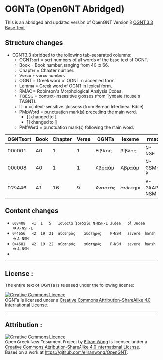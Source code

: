 # OGNTa (OpenGNT Abridged)

This is an abridged and updated version of OpenGNT Version 3 [OGNT 3.3 Base Text](https://github.com/eliranwong/OpenGNT/blob/master/OpenGNT_BASE_TEXT.zip)

## Structure changes

-  OGNT3.3 abridged to the following tab-separated columns:
   -  OGNTsort = sort numbers of all words of the base text of OGNT.
   -  Book = Book number, ranging from 40 to 66.
   -  Chapter = Chapter number.
   -  Verse = verse number.
   -  OGNT = Greek word of OGNT in accented form.
   -  Lemma = Greek word of OGNT in lexical form.
   -  RMAC = Robinson's Morphological Analysis Codes.
   -  TBESG = context-insensitive glosses (from Tyndale House's TAGNT).
   -  IT = context-sensitive glossess (from Berean Interlinear Bible)
   -  PMpWord = punctuation mark(s) preceding the main word.
      -  [[ changed to ⟦
      -  ]] changed to ⟧
   -  PMfWord = punctuation mark(s) following the main word.


| OGNTsort | Book | Chapter | Verse | OGNTa    | lexeme   | rmac       | TBESG    | IT           | PMpWord | PMfWord |
|----------|------|---------|-------|----------|----------|------------|----------|--------------|:-------:|:-------:|
| 000001   | 40   | 1       | 1     | Βίβλος   | βίβλος   | N-NSF      | book     | [The] book   |         |         |
| 000008   | 40   | 1       | 1     | Ἀβραάμ   | Ἀβραάμ   | N-GSM-P    | Abraham  | of Abraham:  |         | .¶      |
| 029446   | 41   | 16      | 9     | Ἀναστὰς  | ἀνίστημι | V-2AAP-NSM | to arise | Having risen | ⟦       |         |


## Content changes
- `018408	41	1	5	Ἰουδαία	Ἰουδαία	N-NSF-L	Judea	of Judea		` ⇒ `A-NSF-L`
- `044656	42	19	21	αὐστηρὸς	αὐστηρός	P-NSM	severe	harsh		` ⇒ `A-NSM`
- `044681	42	19	22	αὐστηρός	αὐστηρός	P-NSM	severe	harsh		` ⇒ `A-NSM`
- 

---

## License :

The entire text of OGNTa is released under the following license:


<a rel="license" href="http://creativecommons.org/licenses/by-sa/4.0/"><img alt="Creative Commons Licence" style="border-width:0" src="https://i.creativecommons.org/l/by-sa/4.0/88x31.png" /></a><br /><span xmlns:dct="http://purl.org/dc/terms/" property="dct:title">OGNTa is licensed under a <a rel="license" href="http://creativecommons.org/licenses/by-sa/4.0/">Creative Commons Attribution-ShareAlike 4.0 International License</a>.

---

## Attribution :

<a rel="license" href="http://creativecommons.org/licenses/by-sa/4.0/"><img alt="Creative Commons Licence" style="border-width:0" src="https://i.creativecommons.org/l/by-sa/4.0/88x31.png" /></a><br /><span xmlns:dct="http://purl.org/dc/terms/" property="dct:title">Open Greek New Testament Project</span> by <a xmlns:cc="http://creativecommons.org/ns#" href="https://marvel.bible" property="cc:attributionName" rel="cc:attributionURL">Eliran Wong</a> is licensed under a <a rel="license" href="http://creativecommons.org/licenses/by-sa/4.0/">Creative Commons Attribution-ShareAlike 4.0 International License</a>.<br />Based on a work at <a xmlns:dct="http://purl.org/dc/terms/" href="https://github.com/eliranwong/OpenGNT" rel="dct:source">https://github.com/eliranwong/OpenGNT</a>.



